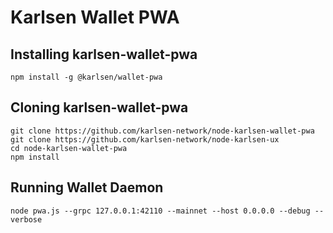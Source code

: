 # Karlsen Wallet PWA

## Installing karlsen-wallet-pwa

```
npm install -g @karlsen/wallet-pwa
```

## Cloning karlsen-wallet-pwa

```
git clone https://github.com/karlsen-network/node-karlsen-wallet-pwa
git clone https://github.com/karlsen-network/node-karlsen-ux
cd node-karlsen-wallet-pwa
npm install
```

## Running Wallet Daemon

```
node pwa.js --grpc 127.0.0.1:42110 --mainnet --host 0.0.0.0 --debug --verbose
```
